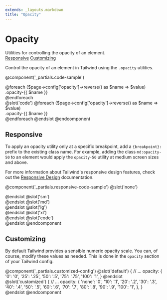 ```yaml
---
extends: _layouts.markdown
title: "Opacity"
---
```


# Opacity

<div class="text-xl text-slate-light">
    Utilities for controlling the opacity of an element.
</div>

<div class="subnav">
    <a class="subnav-link" href="#responsive">Responsive</a>
    <a class="subnav-link" href="#customizing">Customizing</a>
</div>

Control the opacity of an element in Tailwind using the `.opacity` utilities.

@component('_partials.code-sample')
<div class="flex -mx-2">
@foreach ($page->config['opacity']->reverse() as $name => $value)
    <div class="flex-1 text-slate text-center bg-smoke px-4 py-2 mx-2 opacity-{{ $name }}">.opacity-{{ $name }}</div>
@endforeach
</div>
@slot('code')
@foreach ($page->config['opacity']->reverse() as $name => $value)
<div class="opacity-{{ $name }}">.opacity-{{ $name }}</div>
@endforeach
@endslot
@endcomponent

## Responsive

To apply an opacity utility only at a specific breakpoint, add a `{breakpoint}:` prefix to the existing class name. For example, adding the class `md:opacity-50` to an element would apply the `opacity-50` utility at medium screen sizes and above.

For more information about Tailwind's responsive design features, check out the [Responsive Design](/workflow/responsive-design) documentation.

@component('_partials.responsive-code-sample')
@slot('none')
<div class="text-center">
    <div class="px-4 py-2 bg-smoke opacity-100 w-24 h-24 rounded-pill inline-block"></div>
</div>
@endslot
@slot('sm')
<div class="text-center">
    <div class="px-4 py-2 bg-smoke opacity-75 w-24 h-24 rounded-pill inline-block"></div>
</div>
@endslot
@slot('md')
<div class="text-center">
    <div class="px-4 py-2 bg-smoke opacity-50 w-24 h-24 rounded-pill inline-block"></div>
</div>
@endslot
@slot('lg')
<div class="text-center">
    <div class="px-4 py-2 bg-smoke opacity-25 w-24 h-24 rounded-pill inline-block"></div>
</div>
@endslot
@slot('xl')
<div class="text-center">
    <div class="px-4 py-2 bg-smoke opacity-0 w-24 h-24 rounded-pill inline-block"></div>
</div>
@endslot
@slot('code')
<div class="none:opacity-100 sm:opacity-75 md:opacity-50 lg:opacity-25 xl:opacity-0 ...">
    <!-- ... -->
</div>
@endslot
@endcomponent

## Customizing

By default Tailwind provides a sensible numeric opacity scale. You can, of course, modify these values as needed. This is done in the `opacity` section of your Tailwind config.

@component('_partials.customized-config')
@slot('default')
{
  // ...
  opacity: {
    '0': '0',
    '25': '.25',
    '50': '.5',
    '75': '.75',
    '100': '1',
  }
@endslot
@slot('customized')
{
  // ...
  opacity: {
    'none': '0',
    '10': '.1',
    '20': '.2',
    '30': '.3',
    '40': '.4',
    '50': '.5',
    '60': '.6',
    '70': '.7',
    '80': '.8',
    '90': '.9',
    '100': '1',
  },
}
@endslot
@endcomponent
